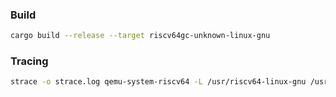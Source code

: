 
### Build
```bash
cargo build --release --target riscv64gc-unknown-linux-gnu
```

### Tracing
```bash
strace -o strace.log qemu-system-riscv64 -L /usr/riscv64-linux-gnu /usr/bin/strace ./exec-block
```